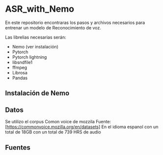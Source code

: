 # ASR_with_Nemo
En este repositorio encontraras los pasos y archivos necesarios para entrenar un modelo de Reconocimiento de voz.

Las librelias necesarias serán:

- Nemo (ver instalación)
- Pytorch
- Pytorch lightning
- libsndfile1
- ffmpeg
- Librosa
- Pandas

## Instalación de Nemo

## Datos
Se utilizo el corpus Comon voice de mozzila  Fuente: [https://commonvoice.mozilla.org/en/datasets]
En el idioma espanol con un total de 18GB con un total de 739 HRS de audio

## Fuentes
